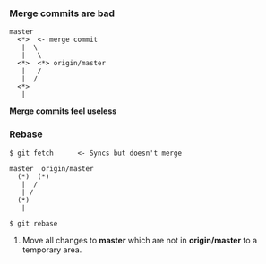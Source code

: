 ### Merge commits are bad
```
master
  <*>  <- merge commit
   |  \
   |   \
  <*>  <*> origin/master
   |   /
   |  /
  <*>
   |
```
**Merge commits feel useless**
### Rebase
```
$ git fetch      <- Syncs but doesn't merge
```
```
master  origin/master
  (*)  (*)
   |  /
   | / 
  (*)
   |
```
```
$ git rebase
```
1. Move all changes to **master** which are not in **origin/master** to a temporary area.